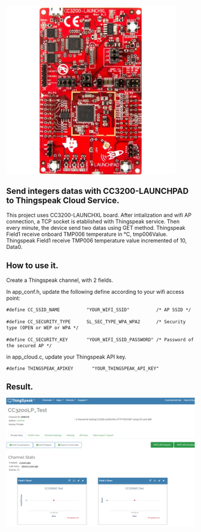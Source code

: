![CC3200LP!](/img/cc3200.png "")

## Send integers datas with CC3200-LAUNCHPAD to Thingspeak Cloud Service.
This project uses CC3200-LAUNCHXL board. After intialization and wifi AP connection, a TCP socket is etablished with Thingspeak service.
Then every minute, the device send two datas using GET method.
Thingspeak Field1 receive onboard TMP006 temperature in °C, tmp006Value.
Thingspeak Field1 receive TMP006 temperature value incremented of 10, Data0.

## How to use it. 
Create a Thingspeak channel, with 2 fields.

In app_conf.h, update the following define according to your wifi access point:
```
#define CC_SSID_NAME          "YOUR_WIFI_SSID"          /* AP SSID */

#define CC_SECURITY_TYPE      SL_SEC_TYPE_WPA_WPA2      /* Security type (OPEN or WEP or WPA */

#define CC_SECURITY_KEY       "YOUR_WIFI_SSID_PASSWORD" /* Password of the secured AP */
```

in app_cloud.c, update your Thingspeak API key.  
```
#define THINGSPEAK_APIKEY       "YOUR_THINGSPEAK_API_KEY"
```

## Result.
![Thingspeak Channel Visualization!](/img/Thinkspeak_channel.png "")

